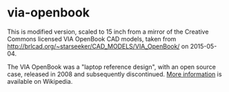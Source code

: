 # via-openbook

This is modified version, scaled to 15 inch from a mirror of the Creative Commons licensed VIA OpenBook CAD models, taken from http://brlcad.org/~starseeker/CAD_MODELS/VIA_OpenBook/ on 2015-05-04.

The VIA OpenBook was a "laptop reference design", with an open source case, released in 2008 and subsequently discontinued. [More information](//en.wikipedia.org/wiki/VIA_OpenBook) is available on Wikipedia.
